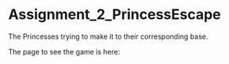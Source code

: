 # Assignment_2_PrincessEscape

The Princesses trying to make it to their corresponding base.

The page to see the game is here:


